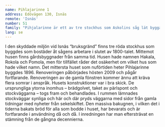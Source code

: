 ```yaml
---
name: Pihlajarinne 1
address: Edövägen 130, Isnäs
remote: 'Isnäs'
number: 51
family: "Pihjalarinne är ett av tre stockhus som Askolins såg lät bygga åt sina arbetstagare under slutet av 1890-talet. I husen bodde stora familjer och även hyresgäster. Landskapet längs Edövägen är nu skyddat. I det mittersta huset har Marjaleena och Yrjö Länsipuro sin andra bostad som de skaffade 2009 och där de nu tillbringar ungefär hälften av sin tid.\nDe gamla stockarna var i ypperligt skick, men ytorna inomhus hade under hundra års tid täckts in av flera lager spännpapp, tapeter och målning. Bit för bit skalades det gamla huset fram – taket av pärlspont kom fram då ett lager papp och ”miljoner nubb” hade avlägsnats. Stockväggarna har här och där lämnats synliga i huset. Ett tjockt lager av brun målning togs bort från golvet, brädorna slipades och oljades. Arbetet krävde flera år och fortsätter än – gamla fönsterbågar att renovera finns det gott om."
lang: se
---
```

I den skyddade miljön vid Isnäs “bruksgränd” finns tre röda stockhus som byggdes som bostäder åt sågens arbetare i slutet av 1800-talet. Mittemot husen finns gårdsbyggnader från samma tid. Husen hade namnen Hakala, Rokola och Pomola, men för tillfället råder det osäkerhet om vilket hus som hade vilket namn.
Det mittersta huset som nuförtiden heter Pihlajarinne byggdes 1896. Renoveringen påbörjades hösten 2009 och pågår fortfarande. Renoveringen av de gamla fönstren kommer ännu att kräva flera somrar i anspråk. Husets konstruktioner var i bra skick. De ursprungliga ytorna inomhus – brädgolvet, taket av pärlspont och stockväggarna – togs fram och behandlades. I rummen lämnades stockväggar synliga och här och där pryds väggarna med sidor från gamla tidningar med nyheter från sekelskiftet. Den massiva bakugnen, i vilken det i tiderna bakats bröd för alla som bodde i huset, har bevarats och är fortfarande i användning då och då. I inredningen har man eftersträvat en stämning från de gångna decennierna.
